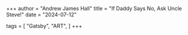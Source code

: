 +++
author = "Andrew James Hall"
title = "If Daddy Says No, Ask Uncle Steve!"
date = "2024-07-12"

tags = [
    "Gatsby",
    "ART",
]
+++